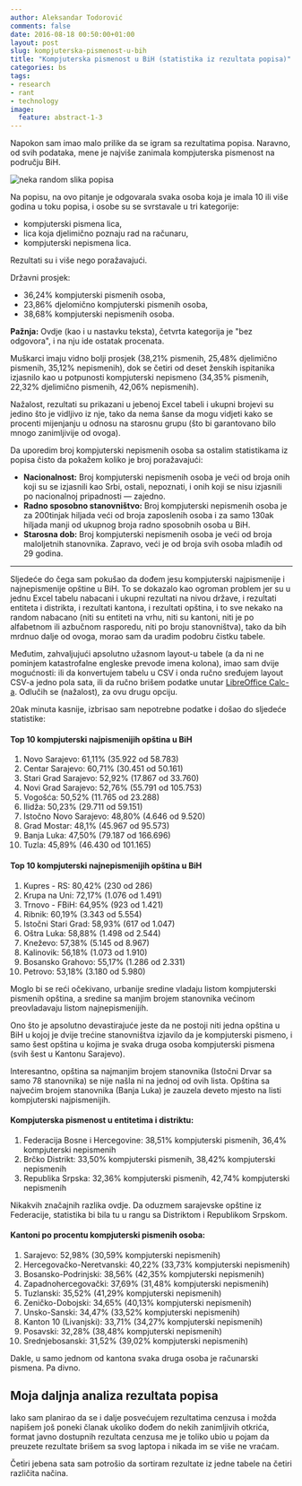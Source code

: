 ```yaml
---
author: Aleksandar Todorović
comments: false
date: 2016-08-18 00:50:00+01:00
layout: post
slug: kompjuterska-pismenost-u-bih
title: "Kompjuterska pismenost u BiH (statistika iz rezultata popisa)"
categories: bs
tags:
- research
- rant
- technology
image:
  feature: abstract-1-3
---
```


Napokon sam imao malo prilike da se igram sa rezultatima popisa. Naravno, od svih podataka, mene je najviše zanimala kompjuterska pismenost na području BiH.

![neka random slika popisa](https://www.tacno.net/wp-content/uploads/2013/09/popis-635x300.jpg)

Na popisu, na ovo pitanje je odgovarala svaka osoba koja je imala 10 ili više godina u toku popisa, i osobe su se svrstavale u tri kategorije:

* kompjuterski pismena lica,
* lica koja djelimično poznaju rad na računaru,
* kompjuterski nepismena lica.

Rezultati su i više nego poražavajući.

Državni prosjek:

* 36,24% kompjuterski pismenih osoba,
* 23,86% djelomično kompjuterski pismenih osoba,
* 38,68% kompjuterski nepismenih osoba.

**Pažnja:** Ovdje (kao i u nastavku teksta), četvrta kategorija je "bez odgovora", i na nju ide ostatak procenata.

Muškarci imaju vidno bolji prosjek (38,21% pismenih, 25,48% djelimično pismenih, 35,12% nepismenih), dok se četiri od deset ženskih ispitanika izjasnilo kao u potpunosti kompjuterski nepismeno (34,35% pismenih, 22,32% djelimično pismenih, 42,06% nepismenih).

Nažalost, rezultati su prikazani u jebenoj Excel tabeli i ukupni brojevi su jedino što je vidljivo iz nje, tako da nema šanse da mogu vidjeti kako se procenti mijenjanju u odnosu na starosnu grupu (što bi garantovano bilo mnogo zanimljivije od ovoga).

Da uporedim broj kompjuterski nepismenih osoba sa ostalim statistikama iz popisa čisto da pokažem koliko je broj poražavajući:

* **Nacionalnost:** Broj kompjuterski nepismenih osoba je veći od broja onih koji su se izjasnili kao Srbi, ostali, nepoznati, i onih koji se nisu izjasnili po nacionalnoj pripadnosti — zajedno.
* **Radno sposobno stanovništvo:** Broj kompjuterski nepismenih osoba je za 200tinjak hiljada veći od broja zaposlenih osoba i za samo 130ak hiljada manji od ukupnog broja radno sposobnih osoba u BiH.
* **Starosna dob:** Broj kompjuterski nepismenih osoba je veći od broja maloljetnih stanovnika. Zapravo, veći je od broja svih osoba mlađih od 29 godina.

---

Sljedeće do čega sam pokušao da dođem jesu kompjuterski najpismenije i najnepismenije opštine u BiH. To se dokazalo kao ogroman problem jer su u jednu Excel tabelu nabacani i ukupni rezultati na nivou države, i rezultati entiteta i distrikta, i rezultati kantona, i rezultati opština, i to sve nekako na random nabacano (niti su entiteti na vrhu, niti su kantoni, niti je po alfabetnom ili azbučnom rasporedu, niti po broju stanovništva), tako da bih mrdnuo dalje od ovoga, morao sam da uradim podobru čistku tabele.

Međutim, zahvaljujući apsolutno užasnom layout-u tabele (a da ni ne pominjem katastrofalne engleske prevode imena kolona), imao sam dvije mogućnosti: ili da konvertujem tabelu u CSV i onda ručno sređujem layout CSV-a jedno pola sata, ili da ručno brišem podatke unutar [LibreOffice Calc-a](https://www.libreoffice.org/discover/calc/). Odlučih se (nažalost), za ovu drugu opciju.

20ak minuta kasnije, izbrisao sam nepotrebne podatke i došao do sljedeće statistike:

#### Top 10 kompjuterski najpismenijih opština u BiH

1. Novo Sarajevo: 61,11% (35.922 od 58.783)
2. Centar Sarajevo: 60,71% (30.451 od 50.161)
3. Stari Grad Sarajevo: 52,92% (17.867 od 33.760)
4. Novi Grad Sarajevo: 52,76% (55.791 od 105.753)
5. Vogošća: 50,52% (11.765 od 23.288)
6. Ilidža: 50,23% (29.711 od 59.151)
7. Istočno Novo Sarajevo: 48,80% (4.646 od 9.520)
8. Grad Mostar: 48,1% (45.967 od 95.573)
9. Banja Luka: 47,50% (79.187 od 166.696)
10. Tuzla: 45,89% (46.430 od 101.165)

#### Top 10 kompjuterski najnepismenijih opština u BiH

1. Kupres - RS: 80,42% (230 od 286)
2. Krupa na Uni: 72,17% (1.076 od 1.491)
3. Trnovo - FBiH: 64,95% (923 od 1.421)
4. Ribnik: 60,19% (3.343 od 5.554)
5. Istočni Stari Grad: 58,93% (617 od 1.047)
6. Oštra Luka: 58,88% (1.498 od 2.544)
7. Kneževo: 57,38% (5.145 od 8.967)
8. Kalinovik: 56,18% (1.073 od 1.910)
9. Bosansko Grahovo: 55,17% (1.286 od 2.331)
10. Petrovo: 53,18% (3.180 od 5.980)

Moglo bi se reći očekivano, urbanije sredine vladaju listom kompjuterski pismenih opština, a sredine sa manjim brojem stanovnika većinom preovladavaju listom najnepismenijih.

Ono što je apsolutno devastirajuće jeste da ne postoji niti jedna opština u BiH u kojoj je dvije trećine stanovništva izjavilo da je kompjuterski pismeno, i samo šest opština u kojima je svaka druga osoba kompjuterski pismena (svih šest u Kantonu Sarajevo).

Interesantno, opština sa najmanjim brojem stanovnika (Istočni Drvar sa samo 78 stanovnika) se nije našla ni na jednoj od ovih lista. Opština sa najvećim brojem stanovnika (Banja Luka) je zauzela deveto mjesto na listi kompjuterski najpismenijih.

#### Kompjuterska pismenost u entitetima i distriktu:

1. Federacija Bosne i Hercegovine: 38,51% kompjuterski pismenih, 36,4% kompjuterski nepismenih
2. Brčko Distrikt: 33,50% kompjuterski pismenih, 38,42% kompjuterski nepismenih
3. Republika Srpska: 32,36% kompjuterski pismenih, 42,74% kompjuterski nepismenih

Nikakvih značajnih razlika ovdje. Da oduzmem sarajevske opštine iz Federacije, statistika bi bila tu u rangu sa Distriktom i Republikom Srpskom.

#### Kantoni po procentu kompjuterski pismenih osoba:

1. Sarajevo: 52,98% (30,59% kompjuterski nepismenih)
2. Hercegovačko-Neretvanski: 40,22% (33,73% kompjuterski nepismenih)
3. Bosansko-Podrinjski: 38,56% (42,35% kompjuterski nepismenih)
4. Zapadnohercegovački: 37,69% (31,48% kompjuterski nepismenih)
5. Tuzlanski: 35,52% (41,29% kompjuterski nepismenih)
6. Zeničko-Dobojski: 34,65% (40,13% kompjuterski nepismenih)
7. Unsko-Sanski: 34,47% (33,52% kompjuterski nepismenih)
8. Kanton 10 (Livanjski): 33,71% (34,27% kompjuterski nepismenih)
9. Posavski: 32,28% (38,48% kompjuterski nepismenih)
10. Srednjebosanski: 31,52% (39,02% kompjuterski nepismenih)

Dakle, u samo jednom od kantona svaka druga osoba je računarski pismena. Pa divno.

## Moja daljnja analiza rezultata popisa

Iako sam planirao da se i dalje posvećujem rezultatima cenzusa i možda napišem još poneki članak ukoliko dođem do nekih zanimljivih otkrića, format javno dostupnih rezultata cenzusa me je toliko ubio u pojam da preuzete rezultate brišem sa svog laptopa i nikada im se više ne vraćam.

Četiri jebena sata sam potrošio da sortiram rezultate iz jedne tabele na četiri različita načina.
